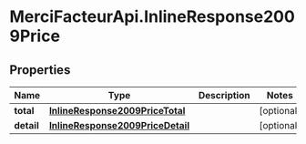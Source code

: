 # MerciFacteurApi.InlineResponse2009Price

## Properties
Name | Type | Description | Notes
------------ | ------------- | ------------- | -------------
**total** | [**InlineResponse2009PriceTotal**](InlineResponse2009PriceTotal.md) |  | [optional] 
**detail** | [**InlineResponse2009PriceDetail**](InlineResponse2009PriceDetail.md) |  | [optional] 

